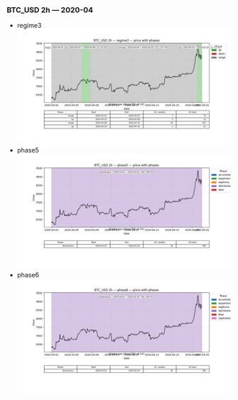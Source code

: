 ### BTC_USD 2h — 2020-04

- regime3
![BTC_USD_2h_regime3_2020-04_phase_price.png](outputs/fourier/phase_monthly/BTC_USD/2h/2020/2020-04/BTC_USD_2h_regime3_2020-04_phase_price.png)
- phase5
![BTC_USD_2h_phase5_2020-04_phase_price.png](outputs/fourier/phase_monthly/BTC_USD/2h/2020/2020-04/BTC_USD_2h_phase5_2020-04_phase_price.png)
- phase6
![BTC_USD_2h_phase6_2020-04_phase_price.png](outputs/fourier/phase_monthly/BTC_USD/2h/2020/2020-04/BTC_USD_2h_phase6_2020-04_phase_price.png)
